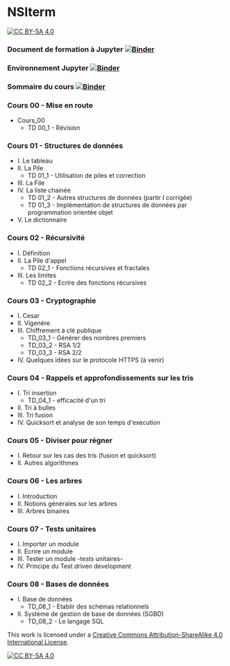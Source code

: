 # NSIterm
[![CC BY-SA 4.0][cc-by-sa-shield]][cc-by-sa]




### Document de formation à Jupyter [![Binder](https://mybinder.org/badge_logo.svg)](https://mybinder.org/v2/gh/jcamponovo/NSIterm/master?filepath=presentation.ipynb)

### Environnement Jupyter [![Binder](https://mybinder.org/badge_logo.svg)](https://mybinder.org/v2/gh/jcamponovo/NSIterm/master?urlpath=apps/environnement.ipynb)


### Sommaire du cours [![Binder](https://mybinder.org/badge_logo.svg)](https://mybinder.org/v2/gh/jcamponovo/NSIterm/master?urlpath=apps/sommaire.ipynb)


### Cours 00 - Mise en route
* Cours_00
     * TD 00_1 - Révision

### Cours 01 - Structures de données
* I. Le tableau
* II. La Pile 
    * TD 01_1 - Utilisation de piles et correction
* III. La File 
* IV. La liste chainée 
    * TD 01_2 - Autres structures de données (partir I corrigée) 
    * TD 01_3 - Implémentation de structures de données par programmation orientée objet 
* V. Le dictionnaire 

### Cours 02 - Récursivité
* I. Définition 
* II. La Pile d'appel 
    * TD 02_1 - Fonctions récursives et fractales 
* III. Les limites 
    * TD 02_2 - Ecrire des fonctions récursives 

### Cours 03 - Cryptographie
* I. Cesar 
* II. Vigenère 
* III. Chiffrement à clé publique 
    * TD_03_1 - Générer des nombres premiers
    * TD_03_2 - RSA 1/2
    * TD_03_3 - RSA 2/2
* IV. Quelques idées sur le protocole HTTPS (à venir)

### Cours 04 - Rappels et approfondissements sur les tris
* I. Tri insertion
    * TD_04_1 - efficacité d'un tri
* II. Tri à bulles
* III. Tri fusion
* IV. Quicksort et analyse de son temps d'execution

### Cours 05 - Diviser pour régner
* I. Retour sur les cas des tris (fusion et quicksort)
* II. Autres algorithmes

### Cours 06 - Les arbres
* I. Introduction
* II. Notions générales sur les arbres
* III. Arbres binaires

### Cours 07 - Tests unitaires
* I. Importer un module
* II. Ecrire un module
* III. Tester un module -tests unitaires-
* IV. Principe du Test driven development

### Cours 08 - Bases de données
* I. Base de données
    * TD_08_1 - Etablir des schémas relationnels
* II. Système de gestion de base de données (SGBD)
    * TD_08_2 - Le langage SQL 

This work is licensed under a
[Creative Commons Attribution-ShareAlike 4.0 International License][cc-by-sa].

[![CC BY-SA 4.0][cc-by-sa-image]][cc-by-sa]

[cc-by-sa]: http://creativecommons.org/licenses/by-sa/4.0/
[cc-by-sa-image]: https://licensebuttons.net/l/by-sa/4.0/88x31.png
[cc-by-sa-shield]: https://img.shields.io/badge/License-CC%20BY--SA%204.0-lightgrey.svg
